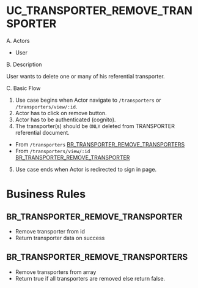 # UC_TRANSPORTER_REMOVE_TRANSPORTER

A. Actors

- User

B. Description

User wants to delete one or many of his referential transporter.

C. Basic Flow

1. Use case begins when Actor navigate to `/transporters` or `/transporters/view/:id`.
2. Actor has to click on remove button.
3. Actor has to be authenticated (cognito).
4. The transporter(s) should be `ONLY` deleted from TRANSPORTER referential document.

- From `/transporters` [BR_TRANSPORTER_REMOVE_TRANSPORTERS](#brtransporterremovetransporters)
- From `/transporters/view/:id` [BR_TRANSPORTER_REMOVE_TRANSPORTER](#brtransporterremovetransporter)

5. Use case ends when Actor is redirected to sign in page.

# Business Rules

## BR_TRANSPORTER_REMOVE_TRANSPORTER

- Remove transporter from id
- Return transporter data on success

## BR_TRANSPORTER_REMOVE_TRANSPORTERS

- Remove transporters from array
- Return true if all transporters are removed else return false.

